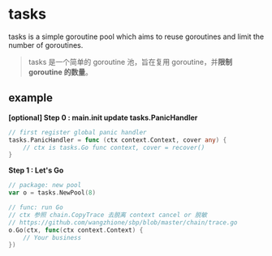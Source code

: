 # tasks

tasks is a simple goroutine pool which aims to reuse goroutines and limit the number of goroutines.

> tasks 是一个简单的 goroutine 池，旨在复用 goroutine，并**限制 goroutine 的数量**。

## example

**[optional] Step 0 : main.init update tasks.PanicHandler** 

```Go
// first register global panic handler
tasks.PanicHandler = func (ctx context.Context, cover any) {
    // ctx is tasks.Go func context, cover = recover()
}
```

**Step 1 : Let's Go**

```Go
// package: new pool 
var o = tasks.NewPool(8)

// func: run Go
// ctx 参照 chain.CopyTrace 去脱离 context cancel or 脱敏
// https://github.com/wangzhione/sbp/blob/master/chain/trace.go
o.Go(ctx, func(ctx context.Context) {
    // Your business
})
```

